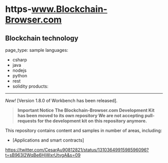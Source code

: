 # https-www.Blockchain-Browser.com

Blockchain technology 
---
page_type: sample
languages:
  - csharp
  - java
  - nodejs
  - python
  - rest
  - solidity
products:
  
---

*New!* [Version 1.8.0 of Workbench has been released].

> **Important Notice**
> **The Blockchain-Browser.com Development Kit has been moved to its own repository
> We are not accepting pull-requests for the development kit on this repository anymore.**

This repository contains content and samples in number of areas, including:

* [Applications and smart contracts]

https://twitter.com/CesarAu90812821/status/1310364991598596096?t=sB963l2WqBe6HjWxrUtvgA&s=09


